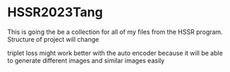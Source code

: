 # HSSR2023Tang
 
This is going the be a collection for all of my files from the HSSR program.
Structure of project will change

triplet loss might work better with the auto encoder because it will be able to generate different images and similar images easily 